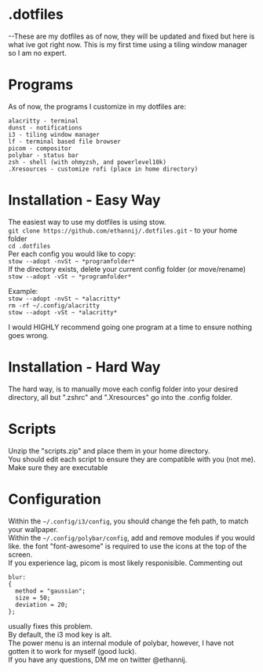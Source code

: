 # .dotfiles  
  
--These are my dotfiles as of now, they will be updated and fixed but here is what ive got right now. This is my first time using a tiling window manager so I am no expert.

#  Programs  
As of now, the programs I customize in my dotfiles are:  
```  
alacritty - terminal  
dunst - notifications  
i3 - tiling window manager  
lf - terminal based file browser  
picom - compositor  
polybar - status bar  
zsh - shell (with ohmyzsh, and powerlevel10k)  
.Xresources - customize rofi (place in home directory)  
```  
  
# Installation - Easy Way  
The easiest way to use my dotfiles is using stow.  
`git clone https://github.com/ethannij/.dotfiles.git` - to your home folder  
`cd .dotfiles`  
Per each config you would like to copy:  
`stow --adopt -nvSt ~ *programfolder*`  
If the directory exists, delete your current config folder (or move/rename)  
`stow --adopt -vSt ~ *programfolder*`  
   
Example:  
`stow --adopt -nvSt ~ *alacritty*`  
`rm -rf ~/.config/alacritty`  
`stow --adopt -vSt ~ *alacritty*`  
  
I would HIGHLY recommend going one program at a time to ensure nothing goes wrong.  
  
# Installation - Hard Way  
The hard way, is to manually move each config folder into your desired directory, all but ".zshrc" and ".Xresources" go into the .config folder.  
  
# Scripts  
Unzip the "scripts.zip" and place them in your home directory.  
You should edit each script to ensure they are compatible with you (not me).  
Make sure they are executable  
  
# Configuration  
  
Within the `~/.config/i3/config`, you should change the feh path, to match your wallpaper.  
Within the `~/.config/polybar/config`, add and remove modules if you would like. the font "font-awesome" is required to use the icons at the top of the screen.  
If you experience lag, picom is most likely responisible. Commenting out  
```
blur:
{
  method = "gaussian";
  size = 50;
  deviation = 20;
};
```  
usually fixes this problem.  
By default, the i3 mod key is alt.  
The power menu is an internal module of polybar, however, I have not gotten it to work for myself (good luck).  
If you have any questions, DM me on twitter @ethannij.  
